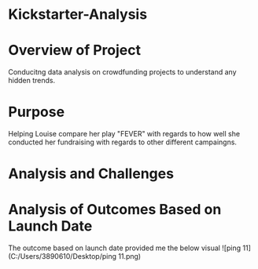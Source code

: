 # Kickstarter-Analysis
# Overview of Project
Conducitng data analysis on crowdfunding projects to understand any hidden trends.
# Purpose
Helping Louise compare her play "FEVER" with regards to how well she conducted her fundraising with regards to other different campaingns.
# Analysis and Challenges
# Analysis of Outcomes Based on Launch Date
The outcome based on launch date provided me the below visual 
![ping 11](C:/Users/3890610/Desktop/ping 11.png)
